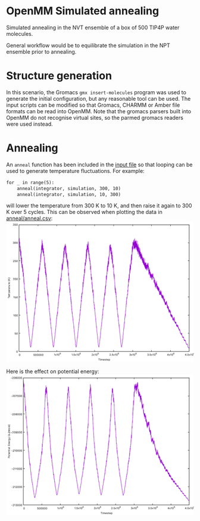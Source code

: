 # OpenMM Simulated annealing

Simulated annealing in the NVT ensemble of a box of 500 TIP4P water molecules.

General workflow would be to equilibrate the simulation in the NPT ensemble prior to annealing.

# Structure generation

In this scenario, the Gromacs `gmx insert-molecules` program was used to generate the initial 
configuration, but any reasonable tool can be used. The input scripts can be modified so that
Gromacs, CHARMM or Amber file formats can be read into OpenMM.
Note that the gromacs parsers built into OpenMM do not recognise virtual sites, so the parmed 
gromacs readers were used instead.

# Annealing

An `anneal` function has been included in the [input file](anneal/anneal.py) so that looping
can be used to generate temperature fluctuations. For example:

```
for _ in range(5):
    anneal(integrator, simulation, 300, 10)
    anneal(integrator, simulation, 10, 300)
```

will lower the temperature from 300 K to 10 K, and then raise it again to 300 K over 5 cycles.
This can be observed when plotting the data in
[anneal/anneal.csv](anneal/anneal.csv):
![](images/temp.png)

Here is the effect on potential energy:
![](images/pot.png)
